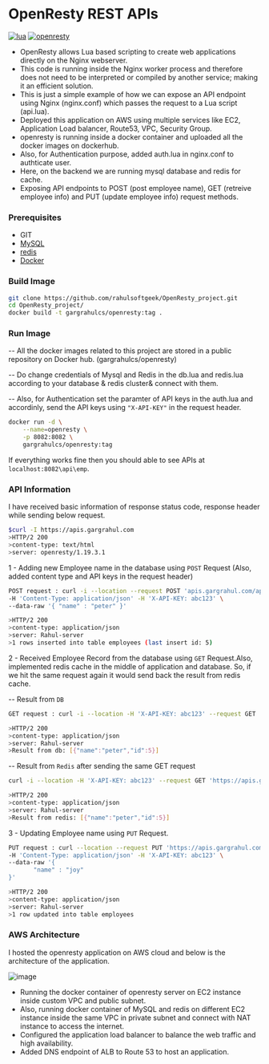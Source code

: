 # OpenResty REST APIs

[![lua](https://img.shields.io/badge/lua-5.1-brightgreen)](http://www.lua.org/start.html#installing)
[![openresty](https://img.shields.io/badge//openresty-1.19.3.1-red)](https://openresty.org/en/download.html)


- OpenResty allows Lua based scripting to create web applications directly on the Nginx webserver.
- This code is running inside the Nginx worker process and therefore does not need to be interpreted or compiled by another service; making it an efficient solution.
- This is just a simple example of how we can expose an API endpoint using Nginx (nginx.conf) which passes the request to a Lua script (api.lua). 
- Deployed this application on AWS using multiple services like EC2, Application Load balancer, Route53, VPC, Security Group.
- openresty is running inside a docker container and uploaded all the docker images on dockerhub.
- Also, for Authentication purpose, added auth.lua in nginx.conf to authticate user.
- Here, on the backend we are running mysql database and redis for cache.
- Exposing API endpoints to POST (post employee name), GET (retreive employee info) and PUT (update employee info) request methods.

### Prerequisites

* GIT
* [MySQL](https://hub.docker.com/_/mysql)
* [redis](https://hub.docker.com/_/redis)
* [Docker](https://www.docker.com/products/docker-desktop)

### Build Image

```bash
git clone https://github.com/rahulsoftgeek/OpenResty_project.git
cd OpenResty_project/
docker build -t gargrahulcs/openresty:tag .
```

### Run Image

-- All the docker images related to this project are stored in a public repository on Docker hub. (gargrahulcs/openresty) 

-- Do change credentials of Mysql and Redis in the db.lua and redis.lua according to your database & redis cluster& connect with them.

-- Also, for Authentication set the paramter of API keys in the auth.lua and accordinly, send the API keys using `"X-API-KEY"` in the request header.

```bash
docker run -d \
    --name=openresty \
    -p 8082:8082 \
    gargrahulcs/openresty:tag
```
If everything works fine then you should able to see APIs at `localhost:8082\api\emp`.

### API Information

I have received basic information of response status code, response header while sending below request.
```bash
$curl -I https://apis.gargrahul.com               
>HTTP/2 200 
>content-type: text/html
>server: openresty/1.19.3.1
```

1 - Adding new Employee name in the database using `POST` Request (Also, added content type and API keys in the request header)

```bash
POST request : curl -i --location --request POST 'apis.gargrahul.com/api/emp' \ 
-H 'Content-Type: application/json' -H 'X-API-KEY: abc123' \
--data-raw '{ "name" : "peter" }'

>HTTP/2 200
>content-type: application/json
>server: Rahul-server
>1 rows inserted into table employees (last insert id: 5)
```

2 - Received Employee Record from the database using `GET` Request.Also, implemented redis cache in the middle of application and database.
    So, if we hit the same request again it would send back the result from redis cache.
 
 -- Result from `DB`
 
 ```bash
GET request : curl -i --location -H 'X-API-KEY: abc123' --request GET 'https://apis.gargrahul.com/api/emp?id=5'

>HTTP/2 200 
>content-type: application/json
>server: Rahul-server
>Result from db: [{"name":"peter","id":5}]
 ```
 
 -- Result from `Redis` after sending the same GET request
 
 ```bash
 curl -i --location -H 'X-API-KEY: abc123' --request GET 'https://apis.gargrahul.com/api/emp?id=5'

>HTTP/2 200 
>content-type: application/json
>server: Rahul-server
>Result from redis: [{"name":"peter","id":5}]
 ```
 
3 - Updating Employee name using `PUT` Request.

 ```bash
PUT request : curl --location --request PUT 'https://apis.gargrahul.com/api/emp?id=7' \ 
-H 'Content-Type: application/json' -H 'X-API-KEY: abc123' \
--data-raw '{
        "name" : "joy"    
}'

>HTTP/2 200 
>content-type: application/json
>server: Rahul-server
>1 row updated into table employees 
 ```
 
### AWS Architecture

I hosted the openresty application on AWS cloud and below is the architecture of the application.

![image](https://user-images.githubusercontent.com/18359745/120928982-1b0ab980-c6b5-11eb-9ca8-ac1afc18c6d4.png)

- Running the docker container of openresty server on EC2 instance inside custom VPC and public subnet.
- Also, running docker container of MySQL and redis on different EC2 instance inside the same VPC in private subnet and connect with NAT instance to access the internet.
- Configured the application load balancer to balance the web traffic and high availability.
- Added DNS endpoint of ALB to Route 53 to host an application.
